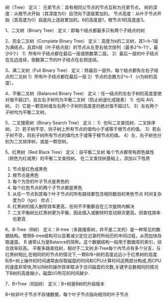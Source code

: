 树（Tree）
定义：
兄弟节点：具有相同父节点的节点互称为兄弟节点。
树的深度：从根节点开始（其深度为0）自顶向下逐层累加的。
节点高度：从叶子节点开始（其高度为0）自底向上逐层累加的。6的高度是1，根节点1的高度是3。


1、二叉树（Binary Tree）
定义：即每个结点都最多只有两个子结点的树


2、完全二叉树（Complete Binary Tree）
定义：高度为k的二叉树，其1~h-1层为满结点，且其h层（叶子结点层）的节点从左至右依次排列（最多2^h-1个，最少0个）
1）所有叶子结点都在最后一层或倒数第二层。
2）最后一层的叶子结点在左边连续，倒数第二节的叶子结点在右侧连续。


3、满二叉树（Full Binary Tree）
定义：除最后一层外，每个结点都有左右子结点的二叉树
1）所有叶子结点都在最后一层
2）节点的总数为2^n-1 （n为树的高度）。


4、平衡二叉树（Balanced Binary Tree）
定义：任一结点的左右子树的高度差绝对值不超过1，且左右子树均为平衡二叉树（防止树退化成链表）
1）也叫 AVL 树。
2）它是一颗空树或左右两个子树的高度差的绝对值不超过1。
3）左右两个子树均为平衡二叉树。


5、二叉搜索树（Binary Search Tree）
定义：
1）也叫二叉查找树、二叉排序树。
2）若子树不空，则子树上所有节点的值均小于或等于根节点的值。
3）若右子树不空，则右子树所有节点的值均大于或等于根节点的值。
4）左、右子树也分别为二叉排序树，或是一颗空树。


5、红黑树（Red Black Tree）
定义：自平衡二叉树
每个节点都带有颜色属性（颜色为红或黑）的平衡二叉查找树。
在二叉查找树基础上，添加以下性质
1. 节点是红色或黑色
2. 根节点是黑色
3. 每个为空的叶子节点是黑色的
4. 每个红色节点的两个子节点都是黑色
5. 从任一节点到其每个叶子节点的所有路径都包含相同数目的黑色节点
时间复杂度为O（lgn）
优点：
1. 红黑树的插入删除效率更高，任何不平衡都会在三次旋转内解决
2. 二叉平衡树比红黑树更为平衡，因此插入或删除时变动频次更高，但查找效率也更高


6、B-Tree（B树）
定义：B-tree（多路搜索树，并不是二叉的）是一种常见的数据结构。使用B-tree结构可以显著减少定位记录时所经历的中间过程，从而加快存取速度。
B 通常认为是Balance的简称。这个数据结构一般用于数据库的索引，综合效率较高。
平衡多路查找树，相对于二叉树,B-Tree每个内节点有多个分支，与红黑树相比,在相同的的节点的情况下,一颗B/B+树的高度远远小于红黑树的高度.
B/B+树上操作的时间通常由存取磁盘的时间和CPU计算时间这两部分构成,而CPU的速度非常快,所以B树的操作效率取决于访问磁盘的次数,关键字总数相同的情况下B树的高度越小，磁盘I/O所花的时间越少.
                                   

7、B+Tree（B加树）
定义：B+树是B树的升级版本

B+树非叶子节点不存储数据，每个叶子节点指向相邻的叶子节点
